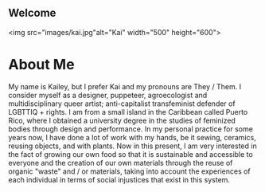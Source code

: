 ## Welcome

<img src="images/kai.jpg"alt="Kai" width="500" height="600">

<h1>About Me</h1>

My name is Kailey, but I prefer Kai and my pronouns are They / Them. I consider myself as a designer, puppeteer, agroecologist and multidisciplinary queer artist; anti-capitalist transfeminist defender of LGBTTIQ + rights. I am from a small island in the Caribbean called Puerto Rico, where I obtained a university degree in the studies of feminized bodies through design and performance. In my personal practice for some years now, I have done a lot of work with my hands, be it sewing, ceramics, reusing objects, and with plants. Now in this present, I am very interested in the fact of growing our own food so that it is sustainable and accessible to everyone and the creation of our own materials through the reuse of organic "waste" and / or materials, taking into account the experiences of each individual in terms of social injustices that exist in this system.